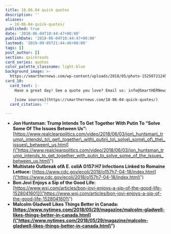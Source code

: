 ```yaml
---
title: 18.06.04 quick quotes
description: ''
aliases:
  - 18-06-04-quick-quotes/
published: true
date: '2018-06-04T10:44:47+00:00'
publishDate: '2018-06-04T10:44:47+00:00'
lastmod: '2019-09-05T21:44:46+00:00'
tags: []
post_author: []
section: quickreads
card_series: quotes
color_palette_classname: light-blue
background_image: >-
  https://smarthernews.com/wp-content/uploads/2018/05/photo-1525072124541-6237cc05f4f7.jpeg
card_10:
  card_text: |-
    Have a great day! See a quote you love? Email us: info@SmartHERNews.com

    [view sources](https://smarthernews.com/18-06-04-quick-quotes/)
  card_citation: ''

---
```

*   **Jon Huntsman: Trump Intends To Get Together With Putin To “Solve Some Of The Issues Between Us”:** [https://www.realclearpolitics.com/video/2018/06/03/jon\_huntsman\_trump\_intends\_to\_get\_together\_with\_putin\_to\_solve\_some\_of\_the\_issues\_between\_us.html](\"https://www.realclearpolitics.com/video/2018/06/03/jon_huntsman_trump_intends_to_get_together_with_putin_to_solve_some_of_the_issues_between_us.html\")
*   **Multistate Outbreak ofA E. coliA O157:H7 Infections Linked to Romaine Lettuce:** [https://www.cdc.gov/ecoli/2018/o157h7-04-18/index.html](\"https://www.cdc.gov/ecoli/2018/o157h7-04-18/index.html\")
*   **Bon Jovi Enjoys a Sip of the Good Life:** [https://www.wsj.com/articles/bon-jovi-enjoys-a-sip-of-the-good-life-1528041601](\"https://www.wsj.com/articles/bon-jovi-enjoys-a-sip-of-the-good-life-1528041601\")
*   **Malcolm Gladwell Likes Things Better in Canada: [https://www.nytimes.com/2018/05/29/magazine/malcolm-gladwell-likes-things-better-in-canada.html](\"https://www.nytimes.com/2018/05/29/magazine/malcolm-gladwell-likes-things-better-in-canada.html\")**